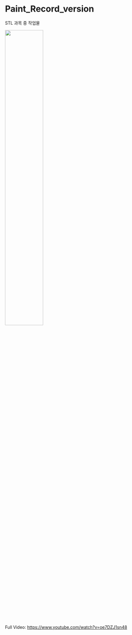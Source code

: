 # Paint_Record_version
STL 과목 중 작업물

<img src ="https://user-images.githubusercontent.com/32826146/93760304-b272ce00-fc46-11ea-8aa6-8011ee4c9841.gif" width="50%" height="50%"></img>

Full Video: https://www.youtube.com/watch?v=oe7DZJ1sn48

